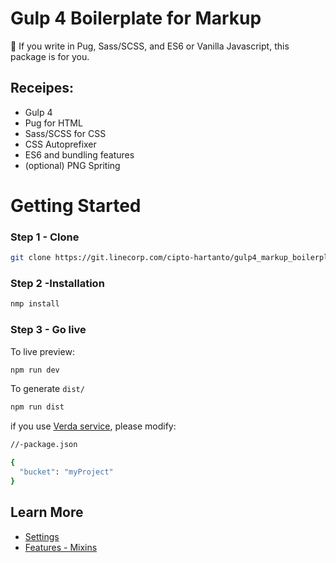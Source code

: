 # Gulp 4 Boilerplate for Markup

🥳 If you write in Pug, Sass/SCSS, and ES6 or Vanilla Javascript, this package is for you.

## Receipes:
- Gulp 4
- Pug for HTML
- Sass/SCSS for CSS
- CSS Autoprefixer
- ES6 and bundling features
- (optional) PNG Spriting


# Getting Started

### Step 1 - Clone

```bash
git clone https://git.linecorp.com/cipto-hartanto/gulp4_markup_boilerplate.git
```

### Step 2 -Installation
```bash
nmp install
```

### Step 3 - Go live

To live preview:
```bash
npm run dev
```

To generate `dist/`
```bash
npm run dist
```

if you use [Verda service](http://verda-dev.linecorp.com/), please modify:
```bash
//-package.json

{
  "bucket": "myProject"
}

```
## Learn More
- [Settings](Settings.MD)
- [Features - Mixins](Features.MD)
